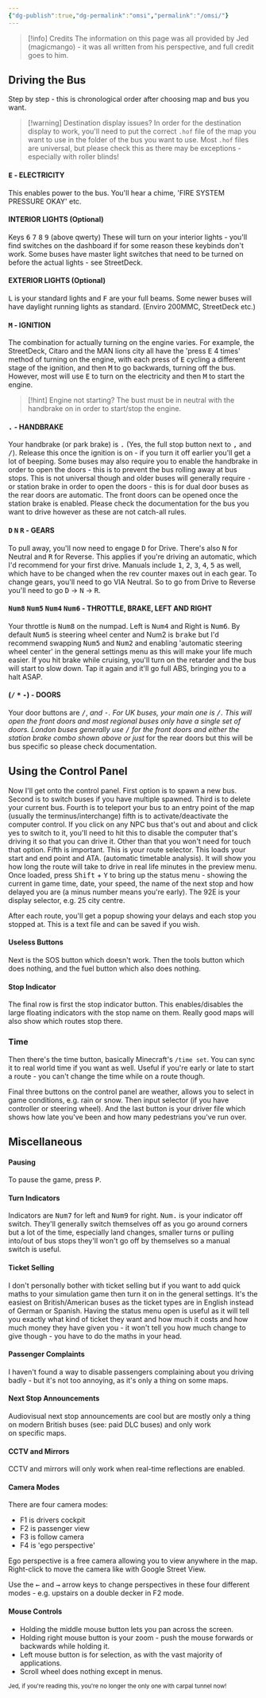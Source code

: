 ```yaml
---
{"dg-publish":true,"dg-permalink":"omsi","permalink":"/omsi/"}
---
```



> [!info] Credits
> The information on this page was all provided by Jed (magicmango) - it was all written from his perspective, and full credit goes to him.

## Driving the Bus

Step by step - this is chronological order after choosing map and bus you want.

> [!warning] Destination display issues?
> In order for the destination display to work, you'll need to put the correct `.hof` file of the map you want to use in the folder of the bus you want to use. Most `.hof` files are universal, but please check this as there may be exceptions - especially with roller blinds!

#### <kbd>E</kbd> - ELECTRICITY 
This enables power to the bus. You'll hear a chime, 'FIRE SYSTEM PRESSURE OKAY' etc. 

#### INTERIOR LIGHTS (Optional) 
Keys <kbd>6</kbd> <kbd>7</kbd> <kbd>8</kbd> <kbd>9</kbd> (above qwerty)
These will turn on your interior lights - you'll find switches on the dashboard if for some reason these keybinds don't work. Some buses have master light switches that need to be turned on before the actual lights - see StreetDeck.

#### EXTERIOR LIGHTS (Optional)
<kbd>L</kbd> is your standard lights and <kbd>F</kbd> are your full beams. Some newer buses will have daylight running lights as standard. (Enviro 200MMC, StreetDeck etc.)

#### <kbd>M</kbd> - IGNITION
The combination for actually turning on the engine varies. For example, the StreetDeck, Citaro and the MAN lions city all have the 'press <kbd>E</kbd> 4 times' method of turning on the engine, with each press of <kbd>E</kbd> cycling a different stage of the ignition, and then <kbd>M</kbd> to go backwards, turning off the bus. However, most will use <kbd>E</kbd> to turn on the electricity and then <kbd>M</kbd> to start the engine.
> [!hint] Engine not starting?
> The bust must be in neutral with the handbrake on in order to start/stop the engine.

#### <kbd>.</kbd> - HANDBRAKE
Your handbrake (or park brake) is <kbd>.</kbd> (Yes, the full stop button next to <kbd>,</kbd> and <kbd>/</kbd>). Release this once the ignition is on - if you turn it off earlier you'll get a lot of beeping. Some buses may also require you to enable the handbrake in order to open the doors - this is to prevent the bus rolling away at bus stops. This is not universal though and older buses will generally require <kbd>-</kbd> or station brake in order to open the doors - this is for dual door buses as the rear doors are automatic. The front doors can be opened once the station brake is enabled. Please check the documentation for the bus you want to drive however as these are not catch-all rules.

#### <kbd>D</kbd> <kbd>N</kbd> <kbd>R</kbd> - GEARS
To pull away, you'll now need to engage <kbd>D</kbd> for Drive. There's also <kbd>N</kbd> for Neutral and <kbd>R</kbd> for Reverse. This applies if you're driving an automatic, which I'd recommend for your first drive. Manuals include <kbd>1</kbd>, <kbd>2</kbd>, <kbd>3</kbd>, <kbd>4</kbd>, <kbd>5</kbd> as well, which have to be changed when the rev counter maxes out in each gear. To change gears, you'll need to go VIA Neutral. So to go from Drive to Reverse you'll need to go <kbd>D</kbd> -> <kbd>N</kbd> -> <kbd>R</kbd>.  

#### <kbd>Num8</kbd> <kbd>Num5</kbd> <kbd>Num4</kbd> <kbd>Num6</kbd> - THROTTLE, BRAKE, LEFT AND RIGHT
Your throttle is <kbd>Num8</kbd> on the numpad. Left is <kbd>Num4</kbd> and Right is <kbd>Num6</kbd>. By default <kbd>Num5</kbd> is steering wheel center and Num2 is <kbd>brake</kbd> but I'd recommend swapping <kbd>Num5</kbd> and <kbd>Num2</kbd> and enabling 'automatic steering wheel center' in the general settings menu as this will make your life much easier. If you hit brake while cruising, you'll turn on the retarder and the bus will start to slow down. Tap it again and it'll go full ABS, bringing you to a halt ASAP. 

#### (<kbd>/</kbd> <kbd>*</kbd> <kbd>-</kbd>) - DOORS
Your door buttons are <kbd>/</kbd>, <kbd>*</kbd> and <kbd>-</kbd>.
For UK buses, your main one is <kbd>/</kbd>. This will open the front doors and most regional buses only have a single set of doors. London buses generally use <kbd>/</kbd> for the front doors and either the station brake combo shown above or just <kbd>*</kbd> for the rear doors but this will be bus specific so please check documentation.

## Using the Control Panel
Now I'll get onto the control panel. First option is to spawn a new bus. Second is to switch buses if you have multiple spawned. Third is to delete your current bus. Fourth is to teleport your bus to an entry point of the map (usually the terminus/interchange) fifth is to activate/deactivate the computer control. If you click on any NPC bus that's out and about and click yes to switch to it, you'll need to hit this to disable the computer that's driving it so that you can drive it. Other than that you won't need for touch that option. Fifth is important. This is your route selector. This loads your start and end point and ATA. (automatic timetable analysis). It will show you how long the route will take to drive in real life minutes in the preview menu. Once loaded, press <kbd>Shift</kbd> + <kbd>Y</kbd> to bring up the status menu - showing the current in game time, date, your speed, the name of the next stop and how delayed you are (a minus number means you're early). The 92E is your display selector, e.g. 25 city centre.

After each route, you'll get a popup showing your delays and each stop you stopped at. This is a text file and can be saved if you wish.

#### Useless Buttons
Next is the SOS button which doesn't work. Then the tools button which does nothing, and the fuel button which also does nothing.

#### Stop Indicator
The final row is first the stop indicator button. This enables/disables the large floating indicators with the stop name on them. Really good maps will also show which routes stop there.

### Time
Then there's the time button, basically Minecraft's  `/time set`. You can sync it to real world time if you want as well. Useful if you're early or late to start a route - you can't change the time while on a route though.

Final three buttons on the control panel are weather, allows you to select in game conditions, e.g. rain or snow. Then input selector (if you have controller or steering wheel). And the last button is your driver file which shows how late you've been and how many pedestrians you've run over.

## Miscellaneous

#### Pausing
To pause the game, press <kbd>P</kbd>.

#### Turn Indicators
Indicators are <kbd>Num7</kbd> for left and <kbd>Num9</kbd> for right. <kbd>Num.</kbd> is your indicator off switch. They'll generally switch themselves off as you go around corners but a lot of the time, especially land changes, smaller turns or pulling into/out of bus stops they'll won't go off by themselves so a manual switch is useful.

#### Ticket Selling
I don't personally bother with ticket selling but if you want to add quick maths to your simulation game then turn it on in the general settings. It's the easiest on British/American buses as the ticket types are in English instead of German or Spanish. Having the status menu open is useful as it will tell you exactly what kind of ticket they want and how much it costs and how much money they have given you - it won't tell you how much change to give though - you have to do the maths in your head.

#### Passenger Complaints
I haven't found a way to disable passengers complaining about you driving badly - but it's not too annoying, as it's only a thing on some maps.

#### Next Stop Announcements
Audiovisual next stop announcements are cool but are mostly only a thing on modern British buses (see: paid DLC buses) and only work on specific maps.

#### CCTV and Mirrors
CCTV and mirrors will only work when real-time reflections are enabled.

#### Camera Modes
There are four camera modes:
- F1 is drivers cockpit
- F2 is passenger view
- F3 is follow camera 
- F4 is 'ego perspective' 

Ego perspective is a free camera allowing you to view anywhere in the map. Right-click to move the camera like with Google Street View.

Use the <kbd>←</kbd> and <kbd>→</kbd> arrow keys to change perspectives in these four different modes - e.g. upstairs on a double decker in F2 mode.

#### Mouse Controls
- Holding the middle mouse button lets you pan across the screen.
- Holding right mouse button is your zoom - push the mouse forwards or backwards while holding it.
- Left mouse button is for selection, as with the vast majority of applications.
- Scroll wheel does nothing except in menus.

<sub>Jed, if you're reading this, you're no longer the only one with carpal tunnel now!</sub>
